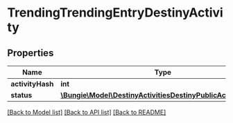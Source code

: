# TrendingTrendingEntryDestinyActivity

## Properties
Name | Type | Description | Notes
------------ | ------------- | ------------- | -------------
**activityHash** | **int** |  | [optional] 
**status** | [**\Bungie\Model\DestinyActivitiesDestinyPublicActivityStatus**](DestinyActivitiesDestinyPublicActivityStatus.md) |  | [optional] 

[[Back to Model list]](../README.md#documentation-for-models) [[Back to API list]](../README.md#documentation-for-api-endpoints) [[Back to README]](../README.md)


